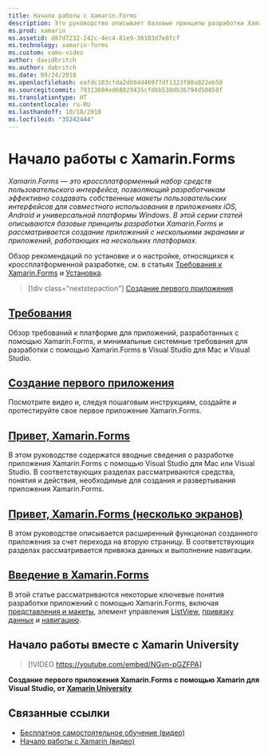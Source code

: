 ```yaml
---
title: Начало работы с Xamarin.Forms
description: Это руководство описывает базовые принципы разработки Xamarin.Forms и рассматривает создание приложений с несколькими экранами и приложений, работающих на нескольких платформах.
ms.prod: xamarin
ms.assetid: d87d7232-242c-4ec4-81e9-36103d7e8fcf
ms.technology: xamarin-forms
ms.custom: xamu-video
author: davidbritch
ms.author: dabritch
ms.date: 09/24/2018
ms.openlocfilehash: eafdc103cfda2db94d46977df1323f88a822eb58
ms.sourcegitcommit: 79313604ed68829435cfdbb530db36794d50858f
ms.translationtype: HT
ms.contentlocale: ru-RU
ms.lasthandoff: 10/18/2018
ms.locfileid: "35242444"
---
```

# <a name="get-started-with-xamarinforms"></a>Начало работы с Xamarin.Forms

_Xamarin.Forms — это кроссплатформенный набор средств пользовательского интерфейса, позволяющий разработчикам эффективно создавать собственные макеты пользовательских интерфейсов для совместного использования в приложениях iOS, Android и универсальной платформы Windows. В этой серии статей описываются базовые принципы разработки Xamarin.Forms и рассматривается создание приложений с несколькими экранами и приложений, работающих на нескольких платформах._

Обзор рекомендаций по установке и о настройке, относящихся к кроссплатформенной разработке, см. в статьях [Требования к Xamarin.Forms](installation.md) и [Установка](~/cross-platform/get-started/installation/index.md).

> [!div class="nextstepaction"]
> [Создание первого приложения](~/xamarin-forms/get-started/first-app/index.md)

## <a name="requirementsinstallationmd"></a>[Требования](installation.md)

Обзор требований к платформе для приложений, разработанных с помощью Xamarin.Forms, и минимальные системные требования для разработки с помощью Xamarin.Forms в Visual Studio для Mac и Visual Studio.

## <a name="build-your-first-appfirst-appindexmd"></a>[Создание первого приложения](first-app/index.md)

Посмотрите видео и, следуя пошаговым инструкциям, создайте и протестируйте свое первое приложение Xamarin.Forms.

## <a name="hello-xamarinformshello-xamarin-formsindexmd"></a>[Привет, Xamarin.Forms](hello-xamarin-forms/index.md)

В этом руководстве содержатся вводные сведения о разработке приложения Xamarin.Forms с помощью Visual Studio для Mac или Visual Studio. В соответствующих разделах рассматриваются средства, понятия и действия, необходимые для создания и развертывания приложения Xamarin.Forms.

## <a name="hello-xamarinforms-multiscreenhello-xamarin-forms-multiscreenindexmd"></a>[Привет, Xamarin.Forms (несколько экранов)](hello-xamarin-forms-multiscreen/index.md)

В этом руководстве описывается расширенный функционал созданного приложения за счет перехода на вторую страницу. В соответствующих разделах рассматривается привязка данных и выполнение навигации.

## <a name="introduction-to-xamarinformsintroduction-to-xamarin-formsmd"></a>[Введение в Xamarin.Forms](introduction-to-xamarin-forms.md)

В этой статье рассматриваются некоторые ключевые понятия разработки приложений с помощью Xamarin.Forms, включая [представления и макеты](~/xamarin-forms/get-started/introduction-to-xamarin-forms.md#user-interface), элемент управления [ListView](~/xamarin-forms/get-started/introduction-to-xamarin-forms.md#lists-in-xamarinforms), [привязку данных](~/xamarin-forms/get-started/introduction-to-xamarin-forms.md#data-binding) и [навигацию](~/xamarin-forms/get-started/introduction-to-xamarin-forms.md#navigation).

## <a name="get-started-with-xamarin-university"></a>Начало работы вместе с Xamarin University

> [!VIDEO https://youtube.com/embed/NGvn-pGZFPA]

**Создание первого приложения Xamarin.Forms с помощью Xamarin для Visual Studio, от [Xamarin University](https://university.xamarin.com)**

## <a name="related-links"></a>Связанные ссылки

- [Бесплатное самостоятельное обучение (видео)](https://university.xamarin.com/self-guided)
- [Начало работы с Xamarin (видео)](https://developer.xamarin.com/videos/)


